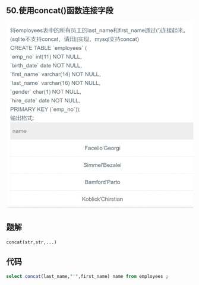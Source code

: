 ## 50.使用concat()函数连接字段

![image-20201223144638834](SQL题解模板.assets/image-20201223144638834.png)



## 题解

```
concat(str,str,...)
```



## 代码

```sql
select concat(last_name,"'",first_name) name from employees ;
```

